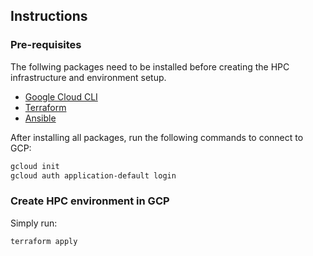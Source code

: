 ## Instructions

### Pre-requisites

The follwing packages need to be installed before creating the HPC infrastructure and environment setup.

- [Google Cloud CLI](https://cloud.google.com/sdk/docs/install)
- [Terraform](https://developer.hashicorp.com/terraform/install)
- [Ansible](https://docs.ansible.com/ansible/latest/installation_guide/intro_installation.html) 

After installing all packages, run the following commands to connect to GCP:

```sh
gcloud init
gcloud auth application-default login
```

### Create HPC environment in GCP

Simply run:

```sh
terraform apply
```

